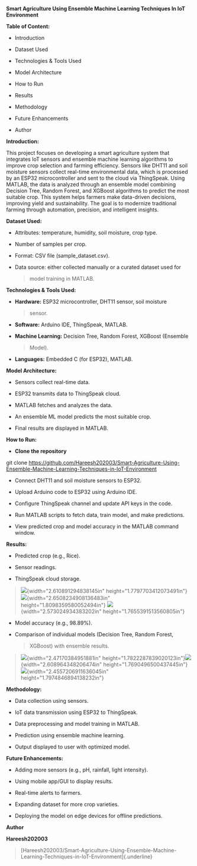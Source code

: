 **Smart Agriculture Using Ensemble Machine Learning Techniques In IoT
Environment**

**Table of Content:**

- Introduction

- Dataset Used

- Technologies & Tools Used

- Model Architecture

- How to Run

- Results

- Methodology

- Future Enhancements

- Author

**Introduction:**

This project focuses on developing a smart agriculture system that
integrates IoT sensors and ensemble machine learning algorithms to
improve crop selection and farming efficiency. Sensors like DHT11 and
soil moisture sensors collect real-time environmental data, which is
processed by an ESP32 microcontroller and sent to the cloud via
ThingSpeak. Using MATLAB, the data is analyzed through an ensemble model
combining Decision Tree, Random Forest, and XGBoost algorithms to
predict the most suitable crop. This system helps farmers make
data-driven decisions, improving yield and sustainability. The goal is
to modernize traditional farming through automation, precision, and
intelligent insights.

**Dataset Used:**

- Attributes: temperature, humidity, soil moisture, crop type.

- Number of samples per crop.

- Format: CSV file (sample_dataset.csv).

- Data source: either collected manually or a curated dataset used for
  > model training in MATLAB.

**Technologies & Tools Used:**

- **Hardware:** ESP32 microcontroller, DHT11 sensor, soil moisture
  > sensor.

- **Software:** Arduino IDE, ThingSpeak, MATLAB.

- **Machine Learning:** Decision Tree, Random Forest, XGBoost (Ensemble
  > Model).

- **Languages:** Embedded C (for ESP32), MATLAB.

**Model Architecture:**

- Sensors collect real-time data.

- ESP32 transmits data to ThingSpeak cloud.

- MATLAB fetches and analyzes the data.

- An ensemble ML model predicts the most suitable crop.

- Final results are displayed in MATLAB.

**How to Run:**

- **Clone the repository**

git clone
https://github.com/Hareesh202003/Smart-Agriculture-Using-Ensemble-Machine-Learning-Techniques-in-IoT-Environment

- Connect DHT11 and soil moisture sensors to ESP32.

- Upload Arduino code to ESP32 using Arduino IDE.

- Configure ThingSpeak channel and update API keys in the code.

- Run MATLAB scripts to fetch data, train model, and make predictions.

- View predicted crop and model accuracy in the MATLAB command window.

**Results:**

- Predicted crop (e.g., Rice).

- Sensor readings.

- ThingSpeak cloud storage.

> ![](media/image2.png){width="2.610891294838145in"
> height="1.7797703412073491in"}![](media/image2.png){width="2.6508234908136483in"
> height="1.8098359580052494in"}
> ![](media/image4.png){width="2.573024934383202in"
> height="1.7655391513560805in"}

- Model accuracy (e.g., 98.89%).

- Comparison of individual models (Decision Tree, Random Forest,
  > XGBoost) with ensemble results.

> ![](media/image3.png){width="2.47170384951881in"
> height="1.7822287839020123in"}![](media/image1.png){width="2.608964348206474in"
> height="1.7690496500437445in"}![](media/image5.png){width="2.4557206911636045in"
> height="1.7974846894138232in"}

**Methodology:**

- Data collection using sensors.

- IoT data transmission using ESP32 to ThingSpeak.

- Data preprocessing and model training in MATLAB.

- Prediction using ensemble machine learning.

- Output displayed to user with optimized model.

**Future Enhancements:**

- Adding more sensors (e.g., pH, rainfall, light intensity).

- Using mobile app/GUI to display results.

- Real-time alerts to farmers.

- Expanding dataset for more crop varieties.

- Deploying the model on edge devices for offline predictions.

**Author**

**Hareesh202003**

> [Hareesh202003/Smart-Agriculture-Using-Ensemble-Machine-Learning-Techniques-in-IoT-Environment]{.underline}
